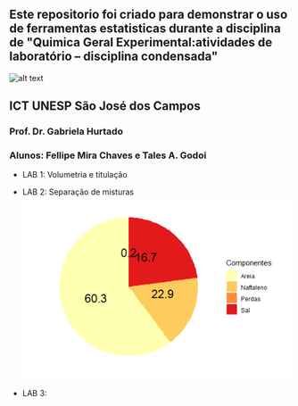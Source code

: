 ## Este repositorio foi criado para demonstrar o uso de ferramentas estatisticas durante a disciplina de "Quimica Geral Experimental:atividades de laboratório – disciplina condensada"

![alt text](https://www.ict.unesp.br/Home/ensino/pos-graduacao/desastresnaturais/logoict_transp.png)

## ICT UNESP São José dos Campos

### Prof. Dr. Gabriela Hurtado

### Alunos: Fellipe Mira Chaves e Tales A. Godoi

* LAB 1: Volumetria e titulação

* LAB 2: Separação de misturas
![alt text](https://github.com/FellipeMira/Lab_QG/blob/main/lab_2/plot3.png)
* LAB 3:

